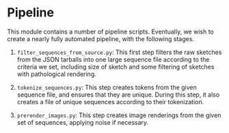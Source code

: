 # Pipeline


This module contains a number of pipeline scripts. Eventually, we wish to create a nearly fully automated pipeline, with the following stages.


1. `filter_sequences_from_source.py`: This first step filters the raw sketches from the JSON tarballs into one large sequence file according
to the criteria we set, including size of sketch and some filtering of sketches with pathological rendering.


2. `tokenize_sequences.py`: This step creates tokens from the given sequence file, and ensures that they are unique. During this step, it also
creates a file of unique sequences according to their tokenization.

3. `prerender_images.py`: This step creates image renderings from the given set of sequences, applying noise if necessary.

